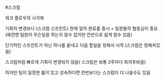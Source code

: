 #스크럼

워크 플로우의 시각화

기획의 변경보다 (스크럼 스프린트) 현재 일의 완료를 중시 + 팀원들의 협동심이 중요 
(예전엔 팀원이 무슨일을 하는지 알수 없지만 칸반으로 쉽게 알수 있음)

단기적인 스프린트가 아닌 하나를 끝내고 다음 할일을 정해서 시작 (스크럼은 정해져있음)

스크럼처럼 빠르게 기획이 변경되지 않음( 스크럼은 보통 2주마다 회의후바꿈)

하지만 팀이 일정한 룰이 있고 성숙하다면 칸반보다는 스크럼이 더 나을수도 있음
